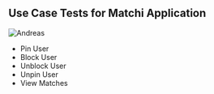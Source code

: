 ## Use Case Tests for Matchi Application
![Andreas](http://i.imgur.com/oHPibND.jpg)
* Pin User
* Block User
* Unblock User
* Unpin User
* View Matches

